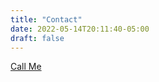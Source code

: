 ```yaml
---
title: "Contact"
date: 2022-05-14T20:11:40-05:00
draft: false
---
```


<div>
<a href=“tel:+8329331111”>Call Me</a>
</div>

<div>
<i class=“fas” “fa-phone”></i>
</div>
